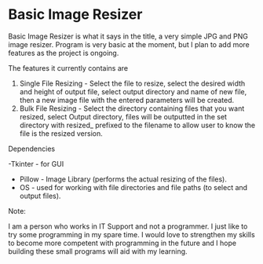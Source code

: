 # Basic Image Resizer

Basic Image Resizer is what it says in the title, a very simple JPG and PNG image resizer. Program is very basic at the moment, but I plan to add more features as the project is ongoing.

The features it currently contains are

1. Single File Resizing - Select the file to resize, select the desired width and height of output file, select output directory and name of new file, then a new image file with the entered parameters will be created.
2. Bulk File Resizing - Select the directory containing files that you want resized, select Output directory, files will be outputted in the set directory with resized_ prefixed to the filename to allow user to know the file is the resized version.

Dependencies

-Tkinter - for GUI
- Pillow - Image Library (performs the actual resizing of the files).
- OS - used for working with file directories and file paths (to select and output files).

Note:

I am a person who works in IT Support and not a programmer. I just like to try some programming in my spare time. I would love to strengthen my skills to become more competent with programming in the future and I hope building these small programs will aid with my learning.


